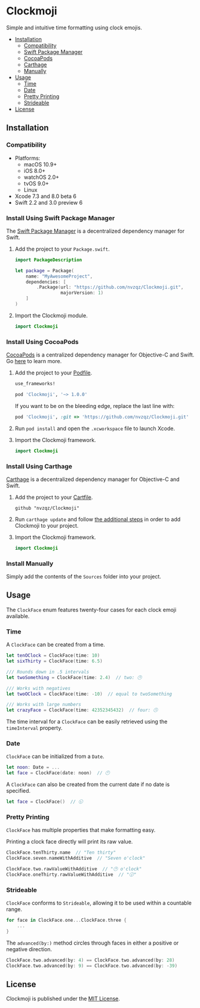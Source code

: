 # Clockmoji

Simple and intuitive time formatting using clock emojis.

- [Installation](#installation)
    - [Compatibility](#compatibility)
    - [Swift Package Manager](#install-using-swift-package-manager)
    - [CocoaPods](#install-using-cocoapods)
    - [Carthage](#install-using-carthage)
    - [Manually](#install-manually)
- [Usage](#usage)
    - [Time](#time)
    - [Date](#date)
    - [Pretty Printing](#pretty-printing)
    - [Strideable](#strideable)
- [License](#license)

## Installation

### Compatibility

- Platforms:
    - macOS 10.9+
    - iOS 8.0+
    - watchOS 2.0+
    - tvOS 9.0+
    - Linux
- Xcode 7.3 and 8.0 beta 6
- Swift 2.2 and 3.0 preview 6

### Install Using Swift Package Manager
The [Swift Package Manager](https://swift.org/package-manager/) is a
decentralized dependency manager for Swift.

1. Add the project to your `Package.swift`.

    ```swift
    import PackageDescription

    let package = Package(
        name: "MyAwesomeProject",
        dependencies: [
            .Package(url: "https://github.com/nvzqz/Clockmoji.git",
                     majorVersion: 1)
        ]
    )
    ```

2. Import the Clockmoji module.

    ```swift
    import Clockmoji
    ```

### Install Using CocoaPods
[CocoaPods](https://cocoapods.org/) is a centralized dependency manager for
Objective-C and Swift. Go [here](https://guides.cocoapods.org/using/index.html)
to learn more.

1. Add the project to your [Podfile](https://guides.cocoapods.org/using/the-podfile.html).

    ```ruby
    use_frameworks!

    pod 'Clockmoji', '~> 1.0.0'
    ```

    If you want to be on the bleeding edge, replace the last line with:

    ```ruby
    pod 'Clockmoji', :git => 'https://github.com/nvzqz/Clockmoji.git'
    ```

2. Run `pod install` and open the `.xcworkspace` file to launch Xcode.

3. Import the Clockmoji framework.

    ```swift
    import Clockmoji
    ```

### Install Using Carthage
[Carthage](https://github.com/Carthage/Carthage) is a decentralized dependency
manager for Objective-C and Swift.

1. Add the project to your [Cartfile](https://github.com/Carthage/Carthage/blob/master/Documentation/Artifacts.md#cartfile).

    ```
    github "nvzqz/Clockmoji"
    ```

2. Run `carthage update` and follow [the additional steps](https://github.com/Carthage/Carthage#getting-started)
   in order to add Clockmoji to your project.

3. Import the Clockmoji framework.

    ```swift
    import Clockmoji
    ```

### Install Manually

Simply add the contents of the `Sources` folder into your project.

## Usage

The `ClockFace` enum features twenty-four cases for each clock emoji available.

### Time

A `ClockFace` can be created from a time.

```swift
let tenOClock = ClockFace(time: 10)
let sixThirty = ClockFace(time: 6.5)

/// Rounds down in .5 intervals
let twoSomething = ClockFace(time: 2.4)  // two: 🕑

/// Works with negatives
let twoOClock = ClockFace(time: -10)  // equal to twoSomething

/// Works with large numbers
let crazyFace = ClockFace(time: 42352345432)  // four: 🕓
```

The time interval for a `ClockFace` can be easily retrieved using the
`timeInterval` property.

### Date

`ClockFace` can be initialized from a `Date`.

```swift
let noon: Date = ...
let face = ClockFace(date: noon)  // 🕛
```

A `ClockFace` can also be created from the current date if no date is specified.

```swift
let face = ClockFace()  // 🕥
```

### Pretty Printing

`ClockFace` has multiple properties that make formatting easy.

Printing a clock face directly will print its raw value.

```swift
ClockFace.tenThirty.name  // "Ten thirty"
ClockFace.seven.nameWithAdditive  // "Seven o'clock"

ClockFace.two.rawValueWithAdditive  // "🕑 o'clock"
ClockFace.oneThirty.rawValueWithAdditive  // "🕜"
```

### Strideable

`ClockFace` conforms to `Strideable`, allowing it to be used within a countable
range.

```swift
for face in ClockFace.one...ClockFace.three {
    ...
}
```

The `advanced(by:)` method circles through faces in either a positive or negative direction.

```swift
ClockFace.two.advanced(by: 4) == ClockFace.two.advanced(by: 28)
ClockFace.two.advanced(by: 9) == ClockFace.two.advanced(by: -39)
```

## License

Clockmoji is published under the [MIT License](https://opensource.org/licenses/MIT).
